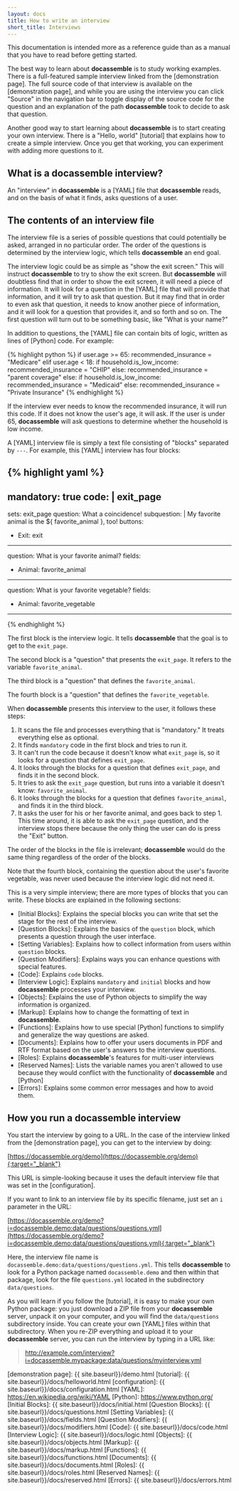 ```yaml
---
layout: docs
title: How to write an interview
short_title: Interviews
---
```


This documentation is intended more as a reference guide than as a
manual that you have to read before getting started.

The best way to learn about **docassemble** is to study working
examples.  There is a full-featured sample interview linked from the
[demonstration page].  The full source code of that interview is
available on the [demonstration page], and while you are using the
interview you can click "Source" in the navigation bar to toggle
display of the source code for the question and an explanation of the
path **docassemble** took to decide to ask that question.

Another good way to start learning about **docassemble** is to start
creating your own interview.  There is a "Hello, world" [tutorial]
that explains how to create a simple interview.  Once you get that
working, you can experiment with adding more questions to it.

## What is a **docassemble** interview?

An "interview" in **docassemble** is a [YAML] file that
**docassemble** reads, and on the basis of what it finds, asks
questions of a user.

## The contents of an interview file

The interview file is a series of possible questions that could
potentially be asked, arranged in no particular order.  The order of
the questions is determined by the interview logic, which tells
**docassemble** an end goal.

The interview logic could be as simple as "show the exit screen."
This will instruct **docassemble** to try to show the exit screen.
But **docassemble** will doubtless find that in order to show the exit
screen, it will need a piece of information.  It will look for a
question in the [YAML] file that will provide that information, and it
will try to ask that question.  But it may find that in order to even
ask that question, it needs to know another piece of information, and
it will look for a question that provides it, and so forth and so on.
The first question will turn out to be something basic, like "What is
your name?"

In addition to questions, the [YAML] file can contain bits of logic,
written as lines of [Python] code.  For example:

{% highlight python %}
if user.age >= 65:
  recommended_insurance = "Medicare"
elif user.age < 18:
  if household.is_low_income:
    recommended_insurance = "CHIP"
  else:
    recommended_insurance = "parent coverage"
else:
  if household.is_low_income:
    recommended_insurance = "Medicaid"
  else:
    recommended_insurance = "Private Insurance"
{% endhighlight %}

If the interview ever needs to know the recommended insurance, it will
run this code.  If it does not know the user's age, it will ask.  If
the user is under 65, **docassemble** will ask questions to determine
whether the household is low income.

A [YAML] interview file is simply a text file consisting of "blocks"
separated by `---`.  For example, this [YAML] interview has four blocks:

{% highlight yaml %}
---
mandatory: true
code: |
  exit_page
---
sets: exit_page
question: What a coincidence!
subquestion: |
  My favorite animal is the ${ favorite_animal }, too!
buttons:
  - Exit: exit
---
question: What is your favorite animal?
fields:
  - Animal: favorite_animal
---
question: What is your favorite vegetable?
fields:
  - Animal: favorite_vegetable
---
{% endhighlight %}

The first block is the interview logic.  It tells **docassemble** that
the goal is to get to the `exit_page`.

The second block is a "question" that presents the `exit_page`.  It
refers to the variable `favorite_animal`.

The third block is a "question" that defines the `favorite_animal`.

The fourth block is a "question" that defines the `favorite_vegetable`.

When **docassemble** presents this interview to the user, it follows
these steps:

1. It scans the file and processes everything that is "mandatory."  It
  treats everything else as optional.
2. It finds `mandatory` code in the first block and tries to run it.
3. It can't run the code because it doesn't know what `exit_page` is,
so it looks for a question that defines `exit_page`.
4. It looks through the blocks for a question that defines
`exit_page`, and finds it in the second block.
5. It tries to ask the `exit_page` question, but runs into a variable
it doesn't know: `favorite_animal`.
6. It looks through the blocks for a question that defines
`favorite_animal`, and finds it in the third block.
7. It asks the user for his or her favorite animal, and goes back to
step 1.  This time around, it is able to ask the `exit_page` question,
and the interview stops there because the only thing the user can do
is press the "Exit" button.

The order of the blocks in the file is irrelevant; **docassemble**
would do the same thing regardless of the order of the blocks.

Note that the fourth block, containing the question about the user's
favorite vegetable, was never used because the interview logic did not
need it.

This is a very simple interview; there are more types of blocks that
you can write.  These blocks are explained in the following sections:

* [Initial Blocks]: Explains the special blocks you can write that set the
  stage for the rest of the interview.
* [Question Blocks]: Explains the basics of the `question` block, which presents a
  question through the user interface.
* [Setting Variables]: Explains how to collect information from users
  within `question` blocks.
* [Question Modifiers]: Explains ways you can enhance questions with
  special features.
* [Code]: Explains `code` blocks.
* [Interview Logic]: Explains `mandatory` and `initial` blocks and how
  **docassemble** processes your interview.
* [Objects]: Explains the use of Python objects to simplify the way
  information is organized.
* [Markup]: Explains how to change the formatting of text in **docassemble**.
* [Functions]: Explains how to use special [Python] functions to
  simplify and generalize the way questions are asked.
* [Documents]: Explains how to offer your users documents in PDF and
  RTF format based on the user's answers to the interview questions.
* [Roles]: Explains **docassemble**'s features for multi-user interviews
* [Reserved Names]: Lists the variable names you aren't allowed to use
  because they would conflict with the functionality of
  **docassemble** and [Python]
* [Errors]: Explains some common error messages and how to avoid them.

## How you run a **docassemble** interview

You start the interview by going to a URL.  In the case of the
interview linked from the [demonstration page], you can get to the
interview by doing:

[https://docassemble.org/demo](https://docassemble.org/demo){:target="_blank"}

This URL is simple-looking because it uses the default interview file
that was set in the [configuration].

If you want to link to an interview file by its specific filename,
just set an `i` parameter in the URL:

[https://docassemble.org/demo?i=docassemble.demo:data/questions/questions.yml](https://docassemble.org/demo?i=docassemble.demo:data/questions/questions.yml){:target="_blank"}

Here, the interview file name is
`docassemble.demo:data/questions/questions.yml`.  This tells
**docassemble** to look for a Python package named `docassemble.demo`
and then within that package, look for the file `questions.yml`
located in the subdirectory `data/questions`.

As you will learn if you follow the [tutorial], it is easy to make
your own Python package: you just download a ZIP file from your
**docassemble** server, unpack it on your computer, and you will find
the `data/questions` subdirectory inside.  You can create your own
[YAML] files within that subdirectory.  When you re-ZIP everything and
upload it to your **docassemble** server, you can run the interview by
typing in a URL like:

> http://example.com/interview?i=docassemble.mypackage:data/questions/myinterview.yml

[demonstration page]: {{ site.baseurl}}/demo.html
[tutorial]: {{ site.baseurl}}/docs/helloworld.html
[configuration]: {{ site.baseurl}}/docs/configuration.html
[YAML]: https://en.wikipedia.org/wiki/YAML
[Python]: https://www.python.org/
[Initial Blocks]: {{ site.baseurl}}/docs/initial.html
[Question Blocks]: {{ site.baseurl}}/docs/questions.html
[Setting Variables]: {{ site.baseurl}}/docs/fields.html
[Question Modifiers]: {{ site.baseurl}}/docs/modifiers.html
[Code]: {{ site.baseurl}}/docs/code.html
[Interview Logic]: {{ site.baseurl}}/docs/logic.html
[Objects]: {{ site.baseurl}}/docs/objects.html
[Markup]: {{ site.baseurl}}/docs/markup.html
[Functions]: {{ site.baseurl}}/docs/functions.html
[Documents]: {{ site.baseurl}}/docs/documents.html
[Roles]: {{ site.baseurl}}/docs/roles.html
[Reserved Names]: {{ site.baseurl}}/docs/reserved.html
[Errors]: {{ site.baseurl}}/docs/errors.html
